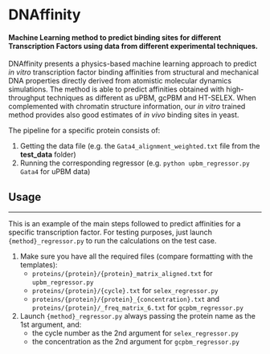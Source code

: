 # DNAffinity

#### Machine Learning method to predict binding sites for different Transcription Factors using data from different experimental techniques.

DNAffinity presents a physics-based machine learning approach to predict *in vitro* 
transcription factor binding affinities from structural and mechanical DNA properties 
directly derived from atomistic molecular dynamics simulations. The method is able to 
predict affinities obtained with high-throughput techniques as different as uPBM, gcPBM 
and HT-SELEX. When complemented with chromatin structure information, our *in vitro* 
trained method provides also good estimates of *in vivo* binding sites in yeast.


The pipeline for a specific protein consists of:

1. Getting the data file (e.g. the `Gata4_alignment_weighted.txt` file from the **test_data** folder) 
2. Running the corresponding regressor (e.g. `python upbm_regressor.py Gata4` for uPBM data)

## Usage

---------------

This is an example of the main steps followed to predict affinities for a specific 
transcription factor. For testing purposes, just launch `{method}_regressor.py` to
run the calculations on the test case.

1. Make sure you have all the required files (compare formatting with the templates): 
   + `proteins/{protein}/{protein}_matrix_aligned.txt` for `upbm_regressor.py`
   + `proteins/{protein}/{cycle}.txt` for `selex_regressor.py`
   + `proteins/{protein}/{protein}_{concentration}.txt` and `proteins/{protein}/_freq_matrix_6.txt` for `gcpbm_regressor.py`
2. Launch `{method}_regressor.py` always passing the protein name as the 1st argument, and:
   + the cycle number as the 2nd argument for `selex_regressor.py`
   + the concentration as the 2nd argument for `gcpbm_regressor.py`

